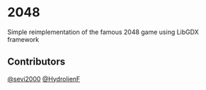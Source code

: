 # 2048
Simple reimplementation of the famous 2048 game using LibGDX framework

## Contributors
[@sevi2000](https://github.com/sevi2000)
[@HydrolienF](https://github.com/HydrolienF)
